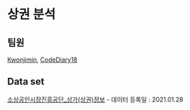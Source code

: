 # 상권 분석

## 팀원
[Kwonjimin](https://github.com/Kwonjimin), [CodeDiary18](https://github.com/CodeDiary18)

## Data set
[소상공인시장진흥공단_상가(상권)정보](https://www.data.go.kr/data/15012005/fileData.do) - 데이터 등록일 : 2021.01.28
